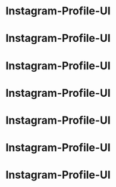 # Instagram-Profile-UI
# Instagram-Profile-UI
# Instagram-Profile-UI
# Instagram-Profile-UI
# Instagram-Profile-UI
# Instagram-Profile-UI
# Instagram-Profile-UI
